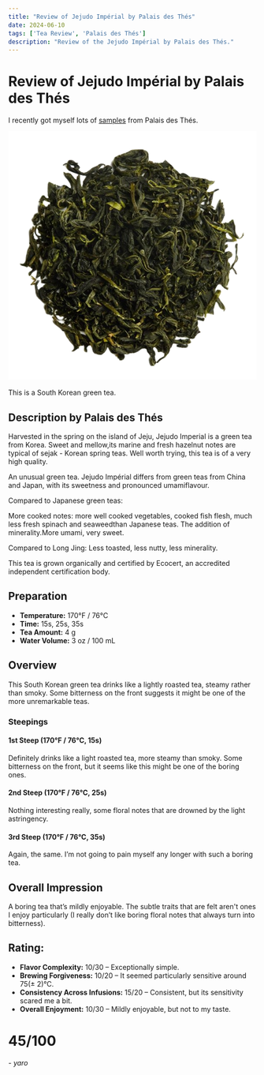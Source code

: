 ```yaml
---
title: "Review of Jejudo Impérial by Palais des Thés"
date: 2024-06-10
tags: ['Tea Review', 'Palais des Thés']
description: "Review of the Jejudo Impérial by Palais des Thés."
---
```


# Review of Jejudo Impérial by Palais des Thés

I recently got myself lots of [samples](https://skoomaden.me/posts/new-palais-des-thes-samples-/) from Palais des Thés.

![](<file (12).png>)

This is a South Korean green tea.

## Description by Palais des Thés
Harvested in the spring on the island of Jeju, Jejudo Imperial is a green tea from Korea. Sweet and mellow,its marine and fresh hazelnut notes are typical of sejak - Korean spring teas. Well worth trying, this tea is of a very high quality.

An unusual green tea. Jejudo Impérial differs from green teas from China and Japan, with its sweetness and pronounced umamiflavour.

Compared to Japanese green teas:

More cooked notes: more well cooked vegetables, cooked fish flesh, much less fresh spinach and seaweedthan Japanese teas. The addition of minerality.More umami, very sweet.

Compared to Long Jing: Less toasted, less nutty, less minerality.

This tea is grown organically and certified by Ecocert, an accredited independent certification body.

## Preparation

- **Temperature:** 170°F / 76°C
- **Time:** 15s, 25s, 35s
- **Tea Amount:** 4 g
- **Water Volume:** 3 oz / 100 mL

## Overview

This South Korean green tea drinks like a lightly roasted tea, steamy rather than smoky. Some bitterness on the front suggests it might be one of the more unremarkable teas.

### Steepings

#### 1st Steep (170°F / 76°C, 15s)

Definitely drinks like a light roasted tea, more steamy than smoky. Some bitterness on the front, but it seems like this might be one of the boring ones.

#### 2nd Steep (170°F / 76°C, 25s)

Nothing interesting really, some floral notes that are drowned by the light astringency.

#### 3rd Steep (170°F / 76°C, 35s)

Again, the same. I’m not going to pain myself any longer with such a boring tea.

## Overall Impression

A boring tea that’s mildly enjoyable. The subtle traits that are felt aren't ones I enjoy particularly (I really don’t like boring floral notes that always turn into bitterness).

## Rating:

- **Flavor Complexity:** 10/30 – Exceptionally simple.
- **Brewing Forgiveness:** 10/20 – It seemed particularly sensitive around 75(± 2)°C.
- **Consistency Across Infusions:** 15/20 – Consistent, but its sensitivity scared me a bit.
- **Overall Enjoyment:** 10/30 – Mildly enjoyable, but not to my taste.

# 45/100

*- yaro*

